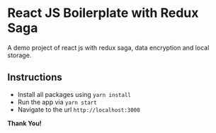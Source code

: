 # React JS Boilerplate with Redux Saga
A demo project of react js with redux saga, data encryption and local storage.

## Instructions
- Install all packages using `yarn install`
- Run the app via `yarn start`
- Navigate to the url `http://localhost:3000`

**Thank You!**